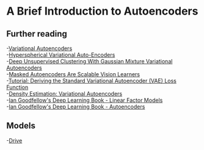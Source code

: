 # A Brief Introduction to Autoencoders

## Further reading

-[Variational Autoencoders](https://arxiv.org/pdf/1312.6114.pdf)
<br>
-[Hyperspherical Variational Auto-Encoders](https://arxiv.org/abs/1804.00891)
<br>
-[Deep Unsupervised Clustering With Gaussian Mixture Variational Autoencoders](https://arxiv.org/pdf/1611.02648.pdf)
<br>
-[Masked Autoencoders Are Scalable Vision Learners](https://arxiv.org/abs/2111.06377)
<br>
-[Tutorial: Deriving the Standard Variational Autoencoder (VAE) Loss Function](https://arxiv.org/abs/1907.08956)
<br>
-[Density Estimation: Variational Autoencoders](http://ruishu.io/2018/03/14/vae/)
<br>
-[Ian Goodfellow's Deep Learning Book - Linear Factor Models](https://www.deeplearningbook.org/contents/linear_factors.html)
<br>
-[Ian Goodfellow's Deep Learning Book - Autoencoders](https://www.deeplearningbook.org/contents/autoencoders.html)
<br>

## Models
-[Drive](https://drive.google.com/drive/folders/1sSCKrsoJKGDL-D9WtfUKJAWiGeXqmf8n?usp=sharing)
